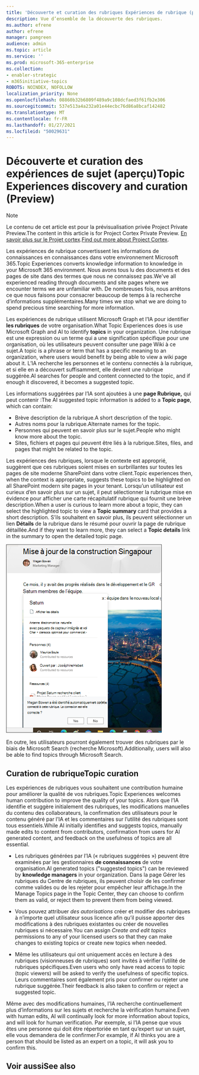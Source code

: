 ```yaml
---
title: 'Découverte et curation des rubriques Expériences de rubrique (prévisualisation) '
description: Vue d’ensemble de la découverte des rubriques.
ms.author: efrene
author: efrene
manager: pamgreen
audience: admin
ms.topic: article
ms.service: ''
ms.prod: microsoft-365-enterprise
ms.collection:
- enabler-strategic
- m365initiative-topics
ROBOTS: NOINDEX, NOFOLLOW
localization_priority: None
ms.openlocfilehash: 08860b32b6809f489a9c108dcfaed3f61fb2e306
ms.sourcegitcommit: 537e513a4a232a01e44ecbc76d86a8bcaf142482
ms.translationtype: MT
ms.contentlocale: fr-FR
ms.lasthandoff: 01/27/2021
ms.locfileid: "50029631"
---
```

# <a name="topic-experiences-discovery-and-curation-preview"></a><span data-ttu-id="2b4e8-103">Découverte et curation des expériences de sujet (aperçu)</span><span class="sxs-lookup"><span data-stu-id="2b4e8-103">Topic Experiences discovery and curation (Preview)</span></span>

> [!Note] 
> <span data-ttu-id="2b4e8-104">Le contenu de cet article est pour la prévisualisation privée Project Private Preview.</span><span class="sxs-lookup"><span data-stu-id="2b4e8-104">The content in this article is for Project Cortex Private Preview.</span></span> <span data-ttu-id="2b4e8-105">[En savoir plus sur le Projet cortex](https://aka.ms/projectcortex).</span><span class="sxs-lookup"><span data-stu-id="2b4e8-105">[Find out more about Project Cortex](https://aka.ms/projectcortex).</span></span>

<span data-ttu-id="2b4e8-106">Les expériences de rubrique convertissent les informations de connaissances en connaissances dans votre environnement Microsoft 365.</span><span class="sxs-lookup"><span data-stu-id="2b4e8-106">Topic Experiences converts knowledge information to knowledge in your Microsoft 365 environment.</span></span> <span data-ttu-id="2b4e8-107">Nous avons tous lu des documents et des pages de site dans des termes que nous ne connaissez pas.</span><span class="sxs-lookup"><span data-stu-id="2b4e8-107">We've all experienced reading through documents and site pages where we encounter terms we are unfamiliar with.</span></span> <span data-ttu-id="2b4e8-108">De nombreuses fois, nous arrêtons ce que nous faisons pour consacrer beaucoup de temps à la recherche d’informations supplémentaires.</span><span class="sxs-lookup"><span data-stu-id="2b4e8-108">Many times we stop what we are doing to spend precious time searching for more information.</span></span>

<span data-ttu-id="2b4e8-109">Les expériences de rubrique utilisent Microsoft Graph et l’IA pour identifier **les rubriques** de votre organisation.</span><span class="sxs-lookup"><span data-stu-id="2b4e8-109">What Topic Experiences does is use Microsoft Graph and AI to identify **topics** in your organization.</span></span>  <span data-ttu-id="2b4e8-110">Une rubrique est une expression ou un terme qui a une signification spécifique pour une organisation, où les utilisateurs peuvent consulter une page Wiki à ce sujet.</span><span class="sxs-lookup"><span data-stu-id="2b4e8-110">A topic is a phrase or term that has a specific meaning to an organization, where users would benefit by being able to view a wiki page about it.</span></span> <span data-ttu-id="2b4e8-111">L’IA recherche les personnes et le contenu connectés à la rubrique, et si elle en a découvert suffisamment, elle devient une rubrique suggérée.</span><span class="sxs-lookup"><span data-stu-id="2b4e8-111">AI searches for people and content connected to the topic, and if enough it discovered, it becomes a suggested topic.</span></span>

<span data-ttu-id="2b4e8-112">Les informations suggérées par l’IA sont ajoutées à une **page Rubrique,** qui peut contenir :</span><span class="sxs-lookup"><span data-stu-id="2b4e8-112">The AI suggested topic information is added to a **Topic page**, which can contain:</span></span>
- <span data-ttu-id="2b4e8-113">Brève description de la rubrique.</span><span class="sxs-lookup"><span data-stu-id="2b4e8-113">A short description of the topic.</span></span>
- <span data-ttu-id="2b4e8-114">Autres noms pour la rubrique.</span><span class="sxs-lookup"><span data-stu-id="2b4e8-114">Alternate names for the topic.</span></span>
- <span data-ttu-id="2b4e8-115">Personnes qui peuvent en savoir plus sur le sujet.</span><span class="sxs-lookup"><span data-stu-id="2b4e8-115">People who might know more about the topic.</span></span>
- <span data-ttu-id="2b4e8-116">Sites, fichiers et pages qui peuvent être liés à la rubrique.</span><span class="sxs-lookup"><span data-stu-id="2b4e8-116">Sites, files, and pages that might be related to the topic.</span></span>

<span data-ttu-id="2b4e8-117">Les expériences des rubriques, lorsque le contexte est approprié, suggèrent que ces rubriques soient mises en surbrillantes sur toutes les pages de site moderne SharePoint dans votre client.</span><span class="sxs-lookup"><span data-stu-id="2b4e8-117">Topic experiences then, when the context is appropriate, suggests these topics to be highlighted on all SharePoint modern site pages in your tenant.</span></span> <span data-ttu-id="2b4e8-118">Lorsqu’un utilisateur est curieux d’en savoir plus sur un  sujet, il peut sélectionner la rubrique mise en évidence pour afficher une carte récapitulatif rubrique qui fournit une brève description.</span><span class="sxs-lookup"><span data-stu-id="2b4e8-118">When a user is curious to learn more about a topic, they can select the highlighted topic to view a **Topic summary** card that provides a short description.</span></span> <span data-ttu-id="2b4e8-119">S’ils souhaitent en savoir plus, ils peuvent sélectionner un lien **Détails** de la rubrique dans le résumé pour ouvrir la page de rubrique détaillée.</span><span class="sxs-lookup"><span data-stu-id="2b4e8-119">And if they want to learn more, they can select a **Topic details** link in the summary to open the detailed topic page.</span></span>

![Points forts de la rubrique](../media/knowledge-management/saturn.png) </br>

<span data-ttu-id="2b4e8-121">En outre, les utilisateurs pourront également trouver des rubriques par le biais de Microsoft Search (recherche Microsoft).</span><span class="sxs-lookup"><span data-stu-id="2b4e8-121">Additionally, users will also be able to find topics through Microsoft Search.</span></span>


## <a name="topic-curation"></a><span data-ttu-id="2b4e8-122">Curation de rubrique</span><span class="sxs-lookup"><span data-stu-id="2b4e8-122">Topic curation</span></span>

<span data-ttu-id="2b4e8-123">Les expériences de rubriques vous souhaitent une contribution humaine pour améliorer la qualité de vos rubriques.</span><span class="sxs-lookup"><span data-stu-id="2b4e8-123">Topic Experiences welcomes human contribution to improve the quality of your topics.</span></span> <span data-ttu-id="2b4e8-124">Alors que l’IA identifie et suggère initialement des rubriques, les modifications manuelles du contenu des collaborateurs, la confirmation des utilisateurs pour le contenu généré par l’IA et les commentaires sur l’utilité des rubriques sont tous essentiels.</span><span class="sxs-lookup"><span data-stu-id="2b4e8-124">While AI initially identifies and suggests topics, manually made edits to content from contributors, confirmation from users for AI generated content, and feedback on the usefulness of topics are all essential.</span></span>

- <span data-ttu-id="2b4e8-125">Les rubriques générées par l’IA (« rubriques suggérées ») peuvent être examinées par les gestionnaires **de connaissances** de votre organisation.</span><span class="sxs-lookup"><span data-stu-id="2b4e8-125">AI generated topics ("suggested topics") can be reviewed by **knowledge managers** in your organization.</span></span> <span data-ttu-id="2b4e8-126">Dans la page Gérer les rubriques du Centre de rubriques, ils peuvent choisir de les confirmer comme valides ou de les rejeter pour empêcher leur affichage.</span><span class="sxs-lookup"><span data-stu-id="2b4e8-126">In the Manage Topics page in the Topic Center, they can choose to confirm them as valid, or reject them to prevent them from being viewed.</span></span>

- <span data-ttu-id="2b4e8-127">Vous pouvez attribuer *des autorisations* créer et modifier des rubriques à n’importe quel utilisateur sous licence afin qu’il puisse apporter des modifications à des rubriques existantes ou créer de nouvelles rubriques si nécessaire.</span><span class="sxs-lookup"><span data-stu-id="2b4e8-127">You can assign *Create and edit topics* permissions to any of your licensed users so that they can make changes to existing topics or create new topics when needed.</span></span> 

- <span data-ttu-id="2b4e8-128">Même les utilisateurs qui ont uniquement accès en lecture à des rubriques (visionneuses de rubriques) sont invités à vérifier l’utilité de rubriques spécifiques.</span><span class="sxs-lookup"><span data-stu-id="2b4e8-128">Even users who only have read access to topic (topic viewers) will be asked to verify the usefulness of specific topics.</span></span> <span data-ttu-id="2b4e8-129">Leurs commentaires sont également pris pour confirmer ou rejeter une rubrique suggérée.</span><span class="sxs-lookup"><span data-stu-id="2b4e8-129">Their feedback is also taken to confirm or reject a suggested topic.</span></span>

<span data-ttu-id="2b4e8-130">Même avec des modifications humaines, l’IA recherche continuellement plus d’informations sur les sujets et recherche la vérification humaine.</span><span class="sxs-lookup"><span data-stu-id="2b4e8-130">Even with human edits, AI will continually look for more information about topics, and will look for human verification.</span></span> <span data-ttu-id="2b4e8-131">Par exemple, si l’IA pense que vous êtes une personne qui doit être répertoriée en tant qu’expert sur un sujet, elle vous demandera de le confirmer.</span><span class="sxs-lookup"><span data-stu-id="2b4e8-131">For example, if AI thinks you are a person that should be listed as an expert on a topic, it will ask you to confirm this.</span></span> 



## <a name="see-also"></a><span data-ttu-id="2b4e8-132">Voir aussi</span><span class="sxs-lookup"><span data-stu-id="2b4e8-132">See also</span></span>
